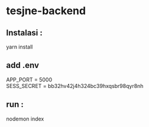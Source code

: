 # tesjne-backend
<h2>Instalasi :</h2>

yarn install
  
<h2>add .env</h2>
APP_PORT = 5000<br/>
SESS_SECRET = bb32hv42j4h324bc39hxqsbr98qyr8nh


<h2>run :</h2>
nodemon index
